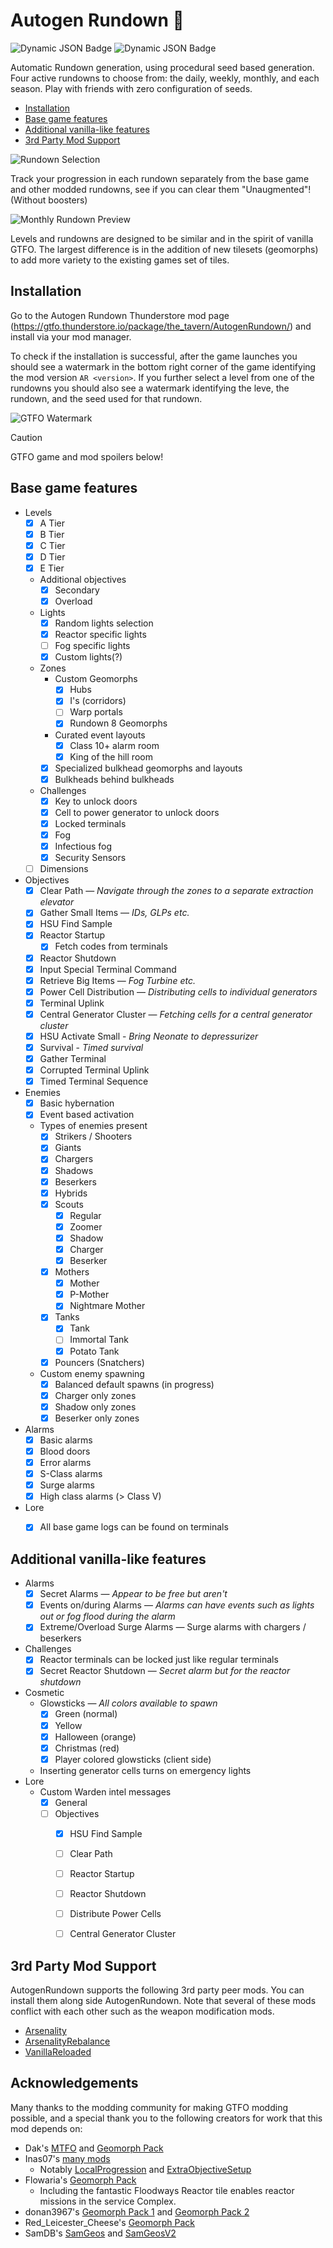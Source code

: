 # Autogen Rundown 🎲

![Dynamic JSON Badge](https://img.shields.io/badge/dynamic/json?url=https%3A%2F%2Fthunderstore.io%2Fapi%2Fexperimental%2Fpackage%2Fthe_tavern%2FAutogenRundown%2F&query=%24.latest.version_number&style=flat&label=Version&color=%2300aaff&cacheSeconds=10800)
![Dynamic JSON Badge](https://img.shields.io/badge/dynamic/json?url=https%3A%2F%2Fthunderstore.io%2Fapi%2Fv1%2Fpackage-metrics%2Fthe_tavern%2FAutogenRundown%2F&query=%24.downloads&suffix=%20downloads&style=flat&label=GTFO&color=%23c32918&cacheSeconds=10800)

<!--
* Can we have boosters generate progression for us

JQ Commands for checking blocks:

Check Alarm Persistent IDs for levellayout

  jq -r '.Blocks | map(select(.name | test("^[0-9]+_B1")) | {name, zones: .Zones | map({ChainedPuzzleToEnter})})' build/34855/GameData_LevelLayoutDataBlock_bin.json


TODO:
  * Use https://thunderstore.io/c/gtfo/p/randomguy0753/ZoneScan/ for full room scanning
  * Use Zone Prefix Override to alert to specific tiles.
  * Enable unit tests again after fixing chained puzzles.
  * Don't allow small item pickup to have so many extras that we don't need to do all the zones
  * Make giants blood door a bit harder? B-tier was easy
  * Rework lights on zone to load into lightsettings and let us set our own light settings
  * Make extract scan short if there's no extract alarm (Don't do it just based on level tier)
  * Add a way to automatically install deps?
  * Rising fog?
  * GIGA Infection Hybrid blood door might be _too_ much, it's like 12 hybrids
  * Objective: Distribute Power Cells
    * Needs something to happen when completing all the cells ideally
    * Would be good if the fog could rise or lower when inserting the cells
  * Add more disinfection options for infection levels and hybrids
  * Special Terminal Command:
    * REROUTE_POWER - Should probably have more severe consequences then just turning the lights off?
    * REROUTE_POWER - Main - Is too many sequential zones. 6 zones in a row to go through
  * Add more points of enemies
  * Matter Wave Projector - Needs slightly less zones to go through. Very linear
  * Bring big pickup for scan
  * Add more variety on fog for vibes
  * Rework the special command layout
  * Remove artifact heat from the menus
  * King of the Hill terminal spawns are... dodgy
    * They often spawn inside things.
  * Uplink objectives stop ALL WAVES after completing them. Got to figure out a way to not do that.
  * Retrieve big item:
    * A-tier main only rolled no exit alarm.
  * Add "Assets/AssetPrefabs/Complex/Service/Geomorphs/Maintenance/geo_64x64_service_floodways_hub_AW_01.prefab", the giant HSU pit. Technically an I-tile
  * Weekly #40 A1 failed to generate objective room
  * Error thrown from EventManager.UpdateRundown. I suspect it might be from the daily.
  * Check out Seasonal D4. End room that does nothing?
  * Add support for text data block mergers. It should be relatively safe to do this even with overwrites

NOTE
  * Make sure we match the complex for `Reality` with the dimension geo we want. This is for the terminals to spawn correctly

Idea:
  * Secondary survival that procs on door open
  * Side quest room to lower the fog
  * Bring big pickup for scan on door
  * Add full team scan on extract instead of warden scan
  * R8E2 "ADMIN_TEMP_OVERRIDE" command level
    * Keep putting in command to keep surge error at bay
  * Clear path to a warp portal that jumps you to the success screen 

# Datasphere color pack
https://thunderstore.io/c/gtfo/p/ProjectZaero/Data_Sphere_Flavor_Pack/

# Geo pack ideas
https://thunderstore.io/c/gtfo/p/TheDoggyDoge/DogsTilePack/
https://thunderstore.io/c/gtfo/p/xiaoyao/XAOYAO_developer_package/


Level Lockup:
  Double check logs on any of the old versions for this:
  ```
  ZoneNode { Bulkhead = None, ZoneNumber = 0, Branch = , MaxConnections = 0, Tags =  }
  ```
  There was a bug in the error alarm turnoff code where it would try and place a turnoff alarm from a nonexistent zone
  ```
  [Error  :     Unity] WARNING : Zone1 (Zone_1 - 224): Failed to find any good StartAreas in zone 0 (223) expansionType:Towards_Random m_buildFromZone.m_areas: 0 scoredCount:0 dim: Reality
  ```
  Happens in:
    LG_ZoneJob_CreateExpandFromData
  Second error:
  ```
  [Error  :     Unity] NullReferenceException: Object reference not set to an instance of an object.
  [Error  :     Unity] <b>LG_ZoneJob_CreateExpandFromData:</b> sourceExpander is null for New Game Object[SubSeed:24(24)] | zone dim: Reality | job dim: Reality!
  ```

Requests:
  * Add support for VanillaReloaded mod
    * https://discord.com/channels/782438773690597389/1342735255009755227/1373594263019061281

Check: https://discord.com/channels/782438773690597389/783918553626836992/1407457297889890530


Problems:
  - Assets/AssetPrefabs/Complex/Mining/Geomorphs/geo_64x64_mining_portal_HA_01.prefab
    - Has some innacessible spawn locations where boxes and big pickups can spawn.
    - There are two side flanges next to the entry door for the portal room which are blocked but still marked as spawn locations


2025_08_31
  * Seasonal Fall_2025 - A4 Decaying Banishment: Pretty much perfect short A level. 26 mins, 5 zones, straight forward clear path
    * Maybe too high scan levels? 2 class 5 and 2 class 3

2025_08_27
  * Generator cluster needs a little less zones

2025_08_17
  * Reduce number of gather so we have to do all objectives
  * Why does D2 only have onion shooters on first alarm door in extreme

2025_04_29
  * D1: Error alarm with no turn off is quite a bit harder
    * Probably we need a few less alarms
    * Might want to have fewer enemies on reactor fetch code tiles
    * D1 had A LOT of zones to run through, may want to not have multiple zones of fetch codes and do single zone fetch codes
    * For fetch codes that have zones not starting at reactor, need to factor traverse time to get there and back
  * D1 (or D2?)
    * Need to fix the zone count for layout for reactors
      * Maybe consider using a different layout for it?
    * Consider if we reduce number of fetch codes from 6 to 5
    * May need to BUFF the reactor waves a little

Weekly 9-A1 bug:
  * Doesn't seem to be the chained puzzles.. Unclear for now
  * Disappears if I disable EITHER overload or secondary
  * It appears to be the map layout. I suspect it's the door not having a place to place though

Exit Geo failures to spawn:
  * Assets/Bundles/RLC_Mining/geo_64x64_mining_storage_exit_hub_RLC_01.prefab
  * Assets/geo_64x64_dig_site_exit_dak_01.prefab
Working exit geos
  * Assets/Prefabs/Geomorph/Mining/geo_storage_FA_dead_end_01.prefab

  Note: It may well be a space issue. The two failed tiles are quite large, so when they don't spawn it might just be that there isn't space for them.

Monthly April
  * Find HSU seems like it needs re-rolling occasionally. May be some of the levels can't place well
  * Need to take another look at balance for reactor shutdown. D/E looks to either be way too hard or way too easy.
  [ ] Check if we can use a mod like https://thunderstore.io/c/gtfo/p/W33B/Arsenality/
    * Seems like it adds datablock files directly
  * Try using fixed bioscan points for room wide scans?
  [ ] B1 Secondary (Cryo) - No exit alarm
  [ ] C4 - Security sensors spawn LOADS of snatchers
  [ ] E1 - Maybe a bit too easy?
  [ ] D1 - Activate small HSU doesn't require the objective to exit
      - Can we exclude double mother / double tank from first zone

Monthly March
  * March 27th
    * E2
      * Time maybe too generous, finished with 2:30 left
  * Yoshi Feedback
    [ ] May want to look in to making it so error alarm terminals don't cancel others. Many instances of trivialized scans because of error turnoff.

Monthly Feb
  * Double cargo B1 -- Not sure why?
  * Reactor D2
    [ ] Mother wave had good amount of time. DONT CHANGE

Missing tiles to add
  * Add R8A1 garden hub tile to hubs


Enemies:
  A:
    * Baseline
  B:
    * Baseline
  C:
    * Baseline
    * Chargers
    * Nightmares
  D:
    * Baseline
    * Chargers
    * Shadows
    * Nightmares
  E:
    * Baseline
    * Chargers
    * Shadows
    * Nightmares

-->

Automatic Rundown generation, using procedural seed based generation. Four active rundowns to choose from: the daily, weekly, monthly, and each season. Play with friends with zero configuration of seeds.

* [Installation](#installation)
* [Base game features](#base-game-features)
* [Additional vanilla-like features](#additional-vanilla-like-features)
* [3rd Party Mod Support](#3rd-party-mod-support)

![Rundown Selection](/docs/rundown_selection_loop.apng "Rundown Selection")

Track your progression in each rundown separately from the base game and other modded rundowns, see if you can clear them "Unaugmented"! (Without boosters)

![Monthly Rundown Preview](https://github.com/brgmnn/autogen-rundown/blob/main/docs/monthly_rundown.jpg?raw=true "Monthly Rundown Preview")

Levels and rundowns are designed to be similar and in the spirit of vanilla GTFO. The largest difference is in the addition of new tilesets (geomorphs) to add more variety to the existing games set of tiles.


## Installation

<!-- ### With Mod Manager -->

Go to the Autogen Rundown Thunderstore mod page (https://gtfo.thunderstore.io/package/the_tavern/AutogenRundown/) and install via your mod manager.

<!-- ### Manual Installation 📦
Download the latest version of the mods manual install zip from the [releases page](https://github.com/brgmnn/autogen-rundown/releases/latest).

> [!IMPORTANT]
> Backup your GTFO game folder before copying any mod files in so you can easily restore it

1. Back up your GTFO game folder (`<Steam Location>\steamapps\common\GTFO`)
  * Right click on GTFO in steam, select "properties", select "Installed Files"
  * Click "Browse..." at the top
  * Windows File Explorer will open inside the GTFO game folder. Navigate up one level and copy/paste the folder. Name it appropriately for your backup (eg. `GTFO_backup`).
1. Extract the `Autogen_manual_install_<Version>.zip` archive into a folder. *Do not extract into the game folder*.
2. Move the contents of `AutogenRundown_GTFO` into the GTFO game folder: `<Steam Location>\steamapps\common\GTFO`.
3. Run the game. -->

To check if the installation is successful, after the game launches you should see a watermark in the bottom right corner of the game identifying the mod version `AR <version>`. If you further select a level from one of the rundowns you should also see a watermark identifying the leve, the rundown, and the seed used for that rundown.

![GTFO Watermark](docs/watermark.jpg)

<!-- #### Uninstalling the mod

To uninstall the mod, open `<Steam Location>\steamapps\common` and delete the GTFO game folder `GTFO`. Then rename your backup GTFO game folder (eg. `GTFO_backup`) to `GTFO`.

If you did not make a backup of the game: delete the GTFO game folder and run "Verify integrity of game files" from the Steam "Installed Files" properties menu. This will redownload the GTFO game folder.

#### Updating to the latest mod version

Follow the installation instructions again, check yes to overwrite all files. -->


> [!CAUTION]
> GTFO game and mod spoilers below!

## Base game features

* Levels
  * [x] A Tier
  * [x] B Tier
  * [x] C Tier
  * [x] D Tier
  * [x] E Tier
  * Additional objectives
    * [x] Secondary
    * [x] Overload
  * Lights
    * [x] Random lights selection
    * [x] Reactor specific lights
    * [ ] Fog specific lights
    * [x] Custom lights(?)
  * Zones
    * Custom Geomorphs
      * [x] Hubs
      * [x] I's (corridors)
      * [ ] Warp portals
      * [x] Rundown 8 Geomorphs
    * Curated event layouts
      * [x] Class 10+ alarm room
      * [x] King of the hill room
    * [x] Specialized bulkhead geomorphs and layouts
    * [x] Bulkheads behind bulkheads
  * Challenges
    * [x] Key to unlock doors
    * [x] Cell to power generator to unlock doors
    * [x] Locked terminals
    * [x] Fog
    * [x] Infectious fog
    * [x] Security Sensors
  * [ ] Dimensions
* Objectives
  * [x] Clear Path — *Navigate through the zones to a separate extraction elevator*
  * [x] Gather Small Items — *IDs, GLPs etc.*
  * [x] HSU Find Sample
  * [x] Reactor Startup
    * [x] Fetch codes from terminals
  * [x] Reactor Shutdown
  * [x] Input Special Terminal Command
  * [x] Retrieve Big Items — *Fog Turbine etc.*
  * [x] Power Cell Distribution — *Distributing cells to individual generators*
  * [x] Terminal Uplink
  * [x] Central Generator Cluster — *Fetching cells for a central generator cluster*
  * [x] HSU Activate Small - *Bring Neonate to depressurizer*
  * [x] Survival - *Timed survival*
  * [x] Gather Terminal
  * [x] Corrupted Terminal Uplink
  * [x] Timed Terminal Sequence
* Enemies
  * [x] Basic hybernation
  * [x] Event based activation
  * Types of enemies present
    * [x] Strikers / Shooters
    * [x] Giants
    * [x] Chargers
    * [x] Shadows
    * [x] Beserkers
    * [x] Hybrids
    * [x] Scouts
      * [x] Regular
      * [x] Zoomer
      * [x] Shadow
      * [x] Charger
      * [x] Beserker
    * [x] Mothers
      * [x] Mother
      * [x] P-Mother
      * [x] Nightmare Mother
    * [x] Tanks
      * [x] Tank
      * [ ] Immortal Tank
      * [x] Potato Tank
    * [x] Pouncers (Snatchers)
  * Custom enemy spawning
    * [x] Balanced default spawns (in progress)
    * [x] Charger only zones
    * [x] Shadow only zones
    * [x] Beserker only zones
* Alarms
  * [x] Basic alarms
  * [x] Blood doors
  * [x] Error alarms
  * [x] S-Class alarms
  * [x] Surge alarms
  * [x] High class alarms (> Class V)
* Lore
  * [x] All base game logs can be found on terminals


## Additional vanilla-like features

* Alarms
  * [x] Secret Alarms — *Appear to be free but aren't*
  * [x] Events on/during Alarms — *Alarms can have events such as lights out or fog flood during the alarm*
  * [x] Extreme/Overload Surge Alarms — Surge alarms with chargers / beserkers
* Challenges
  * [x] Reactor terminals can be locked just like regular terminals
  * [x] Secret Reactor Shutdown — *Secret alarm but for the reactor shutdown*
* Cosmetic
  * Glowsticks — *All colors available to spawn*
    * [x] Green (normal)
    * [x] Yellow
    * [x] Halloween (orange)
    * [x] Christmas (red)
    * [x] Player colored glowsticks (client side)
  * Inserting generator cells turns on emergency lights
* Lore
  * Custom Warden intel messages
    * [x] General
    * [ ] Objectives
      * [x] HSU Find Sample
      * [ ] Clear Path
      * [ ] Reactor Startup
      * [ ] Reactor Shutdown
      * [ ] Distribute Power Cells
      * [ ] Central Generator Cluster


## 3rd Party Mod Support

AutogenRundown supports the following 3rd party peer mods. You can install them along side AutogenRundown. Note that several of these mods conflict with each other such as the weapon modification mods.

* [Arsenality](https://thunderstore.io/c/gtfo/p/W33B/Arsenality)
* [ArsenalityRebalance](https://thunderstore.io/c/gtfo/p/leezurli/ArsenalityRebalance)
* [VanillaReloaded](https://thunderstore.io/c/gtfo/p/tru0067/VanillaReloaded)


## Acknowledgements

Many thanks to the modding community for making GTFO modding possible, and a special thank you to the following creators for work that this mod depends on:

* Dak's [MTFO](https://thunderstore.io/c/gtfo/p/dakkhuza/MTFO/) and [Geomorph Pack](https://thunderstore.io/c/gtfo/p/dakkhuza/DakGeos/)
* Inas07's [many mods](https://thunderstore.io/c/gtfo/p/Inas07/)
  * Notably [LocalProgression](https://thunderstore.io/c/gtfo/p/Inas07/LocalProgression/) and [ExtraObjectiveSetup](https://thunderstore.io/c/gtfo/p/Inas07/ExtraObjectiveSetup/)
* Flowaria's [Geomorph Pack](https://thunderstore.io/c/gtfo/p/Flowaria/FlowGeos/)
  * Including the fantastic Floodways Reactor tile enables reactor missions in the service Complex.
* donan3967's [Geomorph Pack 1](https://thunderstore.io/c/gtfo/p/donan3967/donan3967_geo_pack_1/) and [Geomorph Pack 2](https://thunderstore.io/c/gtfo/p/donan3967/donan3967_geo_pack_2/)
* Red_Leicester_Cheese's [Geomorph Pack](https://thunderstore.io/c/gtfo/p/Red_Leicester_Cheese/CheeseGeos/)
* SamDB's [SamGeos](https://thunderstore.io/c/gtfo/p/Sam_D_B/SamGeos/) and [SamGeosV2](https://thunderstore.io/c/gtfo/p/Sam_D_B/SamGeosV2/)
